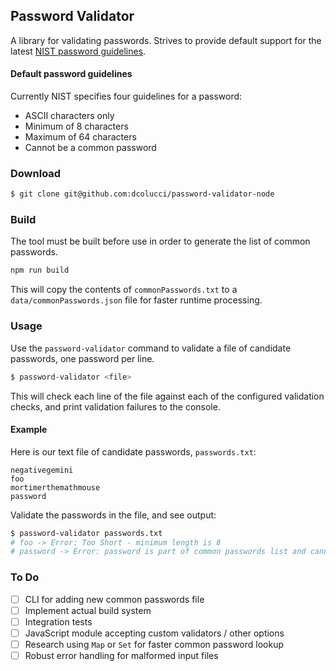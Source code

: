 ## Password Validator

A library for validating passwords. Strives to provide default support for the latest [NIST password guidelines](https://pages.nist.gov/800-63-3/).


#### Default password guidelines

Currently NIST specifies four guidelines for a password:
 * ASCII characters only
 * Minimum of 8 characters
 * Maximum of 64 characters
 * Cannot be a common password


### Download

```sh
$ git clone git@github.com:dcolucci/password-validator-node
```

### Build

The tool must be built before use in order to generate the list of common passwords.

```sh
npm run build
```
This will copy the contents of `commonPasswords.txt` to a `data/commonPasswords.json` file for faster runtime processing.


### Usage

Use the `password-validator` command to validate a file of candidate passwords, one password per line.

```sh
$ password-validator <file>
```

This will check each line of the file against each of the configured validation checks, and print validation failures to the console.


#### Example

Here is our text file of candidate passwords, `passwords.txt`:

```
negativegemini
foo
mortimerthemathmouse
password
```

Validate the passwords in the file, and see output:

```sh
$ password-validator passwords.txt
# foo -> Error: Too Short - minimum length is 8
# password -> Error: password is part of common passwords list and cannot be used
```


### To Do
 - [ ] CLI for adding new common passwords file
 - [ ] Implement actual build system
 - [ ] Integration tests
 - [ ] JavaScript module accepting custom validators / other options
 - [ ] Research using `Map` or `Set` for faster common password lookup
 - [ ] Robust error handling for malformed input files
